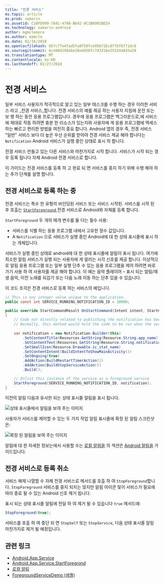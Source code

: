 ```yaml
---
title: "전경 서비스"
ms.topic: article
ms.prod: xamarin
ms.assetid: C10FD999-7A91-4708-B642-0C1B0901BD24
ms.technology: xamarin-android
author: mgmclemore
ms.author: mamcle
ms.date: 02/16/2018
ms.openlocfilehash: 857c7fe47ad5fa0f50fce95672bc8ffbf6771dc9
ms.sourcegitcommit: 6cd40d190abe38edd50fc74331be15324a845a28
ms.translationtype: MT
ms.contentlocale: ko-KR
ms.lasthandoff: 02/27/2018
---
```

# <a name="foreground-services"></a>전경 서비스

일부 서비스 사용자가 적극적으로 알고 있는 일부 태스크를 수행 하는 경우 이러한 서비스 라고 _전경 서비스_합니다. 전경 서비스의 예를 제공 하는 사용자 지침에 운전 또는 보 행 하는 동안 응용 프로그램입니다. 경우에 응용 프로그램은 백그라운드로,에 서비스에 제대로 작동 하려면 충분 한 리소스가 있는지와 사용자에 게 응용 프로그램에 액세스 하는 빠르고 편리한 방법을 여전히 중요 합니다. Android 앱의 경우 즉, 전경 서비스 "일반" 서비스 보다 더 높은 우선 순위를 받아야 전경 서비스 제공 해야 합니다는 `Notification` Android 서비스가 실행 중인 상태로 표시 하 합니다.
 
전경 서비스 만들고 있는 다른 서비스와 마찬가지로 시작 합니다. 서비스가 시작 되는 경우 등록 됩니다 자체 Android 전경 서비스로 합니다.
 
이 가이드는 전경 서비스를 등록 하 고 완료 되 면 서비스를 중지 하기 위해 수행 해야 하는 추가 단계를 설명 합니다.

## <a name="registering-as-a-foreground-service"></a>전경 서비스로 등록 하는 중

전경 서비스는 특수 한 유형의 바인딩된 서비스 또는 서비스 시작된. 서비스를 시작 된 후 호출는 [ `StartForeground` ](https://developer.xamarin.com/api/member/Android.App.Service.StartForeground/p/System.Int32/Android.App.Notification/) 전경 서비스로 Android와 자체를 등록 합니다.   

`StartForeground` 두 개의 매개 변수를 둘 다는 필수 사용:
 
* 서비스를 식별 하는 응용 프로그램 내에서 고유한 정수 값입니다.
* A `Notification` 으로 서비스가 실행 중인 Android에 대 한 상태 표시줄에 표시 하는 개체입니다.

서비스가 실행 중인 상태로 android에 대 한 상태 표시줄에 알림이 표시 됩니다. 여기에 최소한 알림 서비스가 실행 되는 사용자에 게 알리는 시각 신호를 제공 합니다. 이상적으로 알림 응용 프로그램 또는 일부 실행 단추 수 있는 응용 프로그램을 제어 하려면 바로 가기 사용 하 여 사용자를 제공 해야 합니다. 이 예는 음악 플레이어 &ndash; 표시 되는 알림/재생 음악, 이전 노래를 되감기 또는 다음 노래 이동 하는 단추 있을 수 있습니다. 

이 코드 조각은 전경 서비스로 등록 하는 서비스의 예입니다.   

```csharp
// This is any integer value unique to the application.
public const int SERVICE_RUNNING_NOTIFICATION_ID = 10000;

public override StartCommandResult OnStartCommand(Intent intent, StartCommandFlags flags, int startId)
{
    // Code not directly related to publishing the notification has been omitted for clarity.
    // Normally, this method would hold the code to be run when the service is started.
    
    var notification = new Notification.Builder(this)
        .SetContentTitle(Resources.GetString(Resource.String.app_name))
        .SetContentText(Resources.GetString(Resource.String.notification_text))
        .SetSmallIcon(Resource.Drawable.ic_stat_name)
        .SetContentIntent(BuildIntentToShowMainActivity())
        .SetOngoing(true)
        .AddAction(BuildRestartTimerAction())
        .AddAction(BuildStopServiceAction())
        .Build();

    // Enlist this instance of the service as a foreground service
    StartForeground(SERVICE_RUNNING_NOTIFICATION_ID, notification);
}
```

이전의 알림 다음과 유사한 되는 상태 표시줄 알림을 표시 됩니다.

![상태 표시줄에서 알림을 보여 주는 이미지](foreground-services-images/foreground-services-01.png "상태 표시줄에서 알림을 보여 주는 이미지")

사용자가 서비스를 제어할 수 있는 두 가지 작업 알림 표시줄에 확장 된 알림 스크린샷은:

![확장 된 알림을 보여 주는 이미지](foreground-services-images/foreground-services-02.png "확장 된 알림을 보여 주는 이미지입니다.")

알림에 대 한 자세한 정보는에서 사용할 수는 [로컬 알림을](~/android/app-fundamentals/notifications/local-notifications.md) 의 섹션은 [Android 알림을](~/android/app-fundamentals/notifications/index.md) 가이드입니다.

## <a name="unregistering-as-a-foreground-service"></a>전경 서비스로 등록 취소

서비스 해제 나열할 수 자체 전경 서비스로 메서드를 호출 하 여 `StopForeground`합니다. `StopForeground` 서비스를 중지 되지는 않지만 알림 아이콘 및이 서비스가 필요에 따라 종료 될 수 있는 Android 신호 제거 됩니다.

표시 되는 상태 표시줄 알림에 전달 하 여 제거 될 수 있습니다 `true` 메서드에: 

```csharp
StopForeground(true);
```

서비스를 호출 하 여 중단 되 면 `StopSelf` 또는 `StopService`, 다음 상태 표시줄 알림 마찬가지로 제거 될 예정입니다.


## <a name="related-links"></a>관련 링크

- [Android.App.Service](https://developer.xamarin.com/api/type/Android.App.Service/)
- [Android.App.Service.StartForegrond](https://developer.xamarin.com/api/member/Android.App.Service.StartForeground/p/System.Int32/Android.App.Notification/)
- [로컬 알림](~/android/app-fundamentals/notifications/local-notifications.md)
- [ForegroundServiceDemo (샘플)](https://developer.xamarin.com/samples/monodroid/ApplicationFundamentals/ServiceSamples/ForegroundServiceDemo/)
